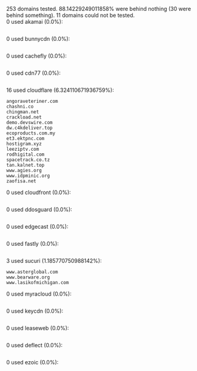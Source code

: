 253 domains tested. 88.14229249011858% were behind nothing (30 were behind something). 11 domains could not be tested.<br>
0 used akamai (0.0%):
```

```

0 used bunnycdn (0.0%):
```

```

0 used cachefly (0.0%):
```

```

0 used cdn77 (0.0%):
```

```

16 used cloudflare (6.324110671936759%):
```
angoraveteriner.com
chashni.co
chingman.net
crackload.net
demo.devswire.com
dw.c4kdeliver.top
ecoproducts.com.my
et3.ektpnc.com
hostigram.xyz
leeziptv.com
rodhigital.com
spacetrack.co.tz
tan.kalnet.top
www.agies.org
www.idpminic.org
zaofisa.net
```

0 used cloudfront (0.0%):
```

```

0 used ddosguard (0.0%):
```

```

0 used edgecast (0.0%):
```

```

0 used fastly (0.0%):
```

```

3 used sucuri (1.185770750988142%):
```
www.asterglobal.com
www.bearware.org
www.lasikofmichigan.com
```

0 used myracloud (0.0%):
```

```

0 used keycdn (0.0%):
```

```

0 used leaseweb (0.0%):
```

```

0 used deflect (0.0%):
```

```

0 used ezoic (0.0%):
```

```
